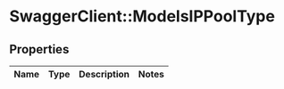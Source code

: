 # SwaggerClient::ModelsIPPoolType

## Properties
Name | Type | Description | Notes
------------ | ------------- | ------------- | -------------


